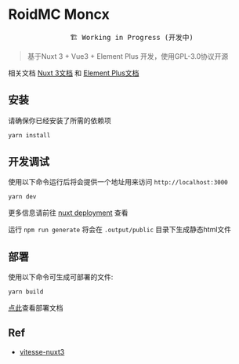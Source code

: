 # RoidMC Moncx

<pre align="center">
🏗 Working in Progress (开发中)
</pre>

> 基于Nuxt 3 + Vue3 + Element Plus 开发，使用GPL-3.0协议开源

相关文档 [Nuxt 3文档](https://v3.nuxtjs.org) 和 [Element Plus文档](https://element-plus.org/)

## 安装

请确保你已经安装了所需的依赖项

```bash
yarn install
```

## 开发调试

使用以下命令运行后将会提供一个地址用来访问 `http://localhost:3000`

```bash
yarn dev
```

更多信息请前往 [nuxt deployment](https://v3.nuxtjs.org/docs/deployment/presets) 查看

运行 `npm run generate` 将会在 `.output/public` 目录下生成静态html文件

## 部署

使用以下命令可生成可部署的文件:

```bash
yarn build
```

 [点此](https://v3.nuxtjs.org/docs/deployment)查看部署文档

## Ref

- [vitesse-nuxt3](https://github.com/antfu/vitesse-nuxt3)
